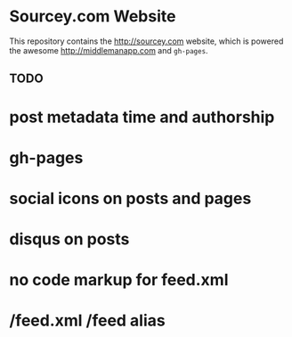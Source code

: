 # Sourcey.com Website 

This repository contains the http://sourcey.com website, which is powered the awesome http://middlemanapp.com and `gh-pages`. 

## TODO

# post metadata time and authorship 
# gh-pages
# social icons on posts and pages
# disqus on posts

# no code markup for feed.xml
# /feed.xml /feed alias
